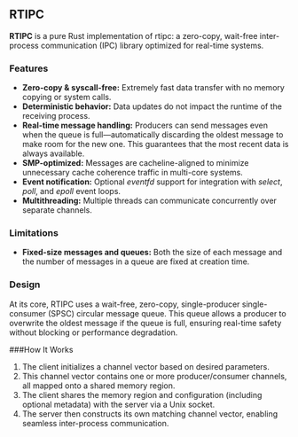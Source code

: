 ## RTIPC

**RTIPC** is a pure Rust implementation of rtipc: a zero-copy, wait-free inter-process communication (IPC) library optimized for real-time systems.

### Features
- **Zero-copy & syscall-free:** Extremely fast data transfer with no memory copying or system calls.
- **Deterministic behavior:** Data updates do not impact the runtime of the receiving process.
- **Real-time message handling:** Producers can send messages even when the queue is full—automatically discarding the oldest message to make room for the new one. This guarantees that the most recent data is always available.
- **SMP-optimized:** Messages are cacheline-aligned to minimize unnecessary cache coherence traffic in multi-core systems.
- **Event notification:** Optional *eventfd* support for integration with *select*, *poll*, and *epoll* event loops.
- **Multithreading:** Multiple threads can communicate concurrently over separate channels.

### Limitations
- **Fixed-size messages and queues:** Both the size of each message and the number of messages in a queue are fixed at creation time.

### Design
At its core, RTIPC uses a wait-free, zero-copy, single-producer single-consumer (SPSC) circular message queue. This queue allows a producer to overwrite the oldest message if the queue is full, ensuring real-time safety without blocking or performance degradation.

###How It Works

1. The client initializes a channel vector based on desired parameters.
2. This channel vector contains one or more producer/consumer channels, all mapped onto a shared memory region.
3. The client shares the memory region and configuration (including optional metadata) with the server via a Unix socket.
4. The server then constructs its own matching channel vector, enabling seamless inter-process communication.
